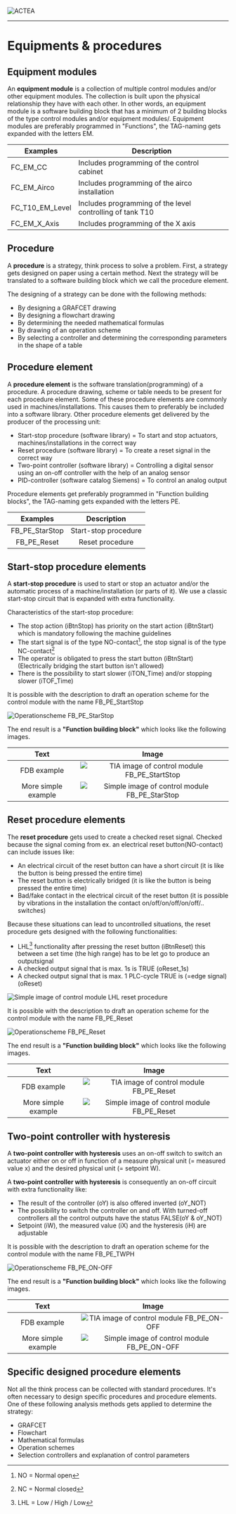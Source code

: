 
![ACTEA](../Logo_ACTEA_2.jpg)
_____________________________________
# Equipments & procedures
## Equipment modules

An **equipment module** is a collection of multiple control modules and/or other equipment modules. The collection is built upon the physical relationship they have with each other.
In other words, an equipment module is a software building block that has a minimum of 2 building blocks of the type control modules and/or equipment modules/.
Equipment modules are preferably programmed in "Functions", the TAG-naming gets expanded with the letters EM.

| Examples | Description |
| --- | --- |
| FC_EM_CC | Includes programming of the control cabinet |
| FC_EM_Airco   | Includes programming of the airco installation  |
| FC_T10_EM_Level | Includes programming of the level controlling of tank T10 |
| FC_EM_X_Axis | Includes programming of the X axis |

## Procedure

A **procedure** is a strategy, think process to solve a problem. First, a strategy gets designed on paper using a certain method. Next the strategy will be translated to a software building block which we call the procedure element.

The designing of a strategy can be done with the following methods:
  - By designing a GRAFCET drawing
  - By designing a flowchart drawing
  - By determining the needed mathematical formulas
  - By drawing of an operation scheme
  - By selecting a controller and determining the corresponding parameters in the shape of a table

## Procedure element

A **procedure element** is the software translation(programming) of a procedure. A procedure drawing, scheme or table needs to be present for each procedure element. Some of these procedure elements are commonly used in machines/installations. This causes them to preferably be included into a software library. Other procedure elements get delivered by the producer of the processing unit:
- Start-stop procedure (software library) = To start and stop actuators, machines/installations in the correct way
- Reset procedure (software library) = To create a reset signal in the correct way
- Two-point controller (software library) = Controlling a digital sensor using an on-off controller with the help of an analog sensor
- PID-controller (software catalog Siemens) = To control an analog output

Procedure elements get preferably programmed in "Function building blocks", the TAG-naming gets expanded with the letters PE.

| Examples | Description |
| :---: | :---: |
| FB_PE_StarStop | Start-stop procedure  |
| FB_PE_Reset | Reset procedure  |

## Start-stop procedure elements

A **start-stop procedure** is used to start or stop an actuator and/or the automatic process of a machine/installation (or parts of it). We use a classic start-stop circuit that is expanded with extra functionality.

Characteristics of the start-stop procedure:
- The stop action (iBtnStop) has priority on the start action (iBtnStart) which is mandatory following the machine guidelines
- The start signal is of the type NO-contact[^1], the stop signal is of the type NC-contact[^2]
- The operator is obligated to press the start button (iBtnStart) (Electrically bridging the start button isn't allowed)
- There is the possibility to start slower (iTON_Time) and/or stopping slower (iTOF_Time)

[^1]: NO = Normal open
[^2]: NC = Normal closed

It is possible with the description to draft an operation scheme for the control module with the name FB_PE_StartStop

![Operationscheme FB_PE_StarStop ](../Ad06/Images/OperationschemeFB_PE_StartStop.jpg)

The end result is a **"Function building block"** which looks like the following images.

| Text |Image |
| :---:      | :----:            |
| FDB example  | ![TIA image of control module FB_PE_StartStop ](../Ad06/Images/TIA-FB_PE_StartStop.jpg)  |
| More simple example  | ![Simple image of control module FB_PE_StarStop ](../Ad06/Images/SimpleFB_PE_StartStop.jpg)  |

## Reset procedure elements

The **reset procedure** gets used to create a checked reset signal. Checked because the signal coming from ex. an electrical reset button(NO-contact) can include issues like:
- An electrical circuit of the reset button can have a short circuit (it is like the button is being pressed the entire time)
- The reset button is electrically bridged (it is like the button is being pressed the entire time)
- Bad/fake contact in the electrical circuit of the reset button (it is possible by vibrations in the installation the contact on/off/on/off/on/off/.. switches)

Because these situations can lead to uncontrolled situations, the reset procedure gets designed with the following functionalities:
- LHL[^3] functionality after pressing the reset button (iBtnReset) this between a set time (the high range) has to be let go to produce an outputsignal
- A checked output signal that is max. 1s is TRUE (oReset_1s)
- A checked output signal that is max. 1 PLC-cycle TRUE is (=edge signal)(oReset)

![Simple image of control module LHL reset procedure ](../Ad06/Images/Operationdiagram_LHLreset.jpg)

[^3]: LHL = Low / High / Low

It is possible with the description to draft an operation scheme for the control module with the name FB_PE_Reset

![Operationscheme FB_PE_Reset ](../Ad06/Images/OperationschemeFB_PE_Reset.jpg)

The end result is a **"Function building block"** which looks like the following images.

| Text |Image |
| :---:      | :----:            |
| FDB example  | ![TIA image of control module FB_PE_Reset ](../Ad06/Images/TIA-FB_PE_Reset.jpg)  |
| More simple example  | ![Simple image of control module FB_PE_Reset ](../Ad06/Images/SimpleFB_PE_Reset.jpg)  |

## Two-point controller with hysteresis

A **two-point controller with hysteresis** uses an on-off switch to switch an actuator either on or off in function of a measure physical unit (= measured value x) and the desired physical unit (= setpoint W).

A **two-point controller with hysteresis** is consequently an on-off circuit with extra functionality like:
- The result of the controller (oY) is also offered inverted (oY_NOT)
- The possibility to switch the controller on and off. With turned-off controllers all the control outputs have the status FALSE(oY & oY_NOT)
- Setpoint (iW), the measured value (iX) and the hysteresis (iH) are adjustable

It is possible with the description to draft an operation scheme for the control module with the name FB_PE_TWPH

![Operationscheme FB_PE_ON-OFF ](../Ad06/Images/OperationschemeFB_PE_TWPH.jpg)

The end result is a **"Function building block"** which looks like the following images.

| Text |Image |
| :---:      | :----:            |
| FDB example  | ![TIA image of control module FB_PE_ON-OFF ](../Ad06/Images/TIA-FB_PE_On-Off.jpg)  |
| More simple example  | ![Simple image of control module FB_PE_ON-OFF ](../Ad06/Images/SimpleFB_PE_On-Off.jpg)  |

## Specific designed procedure elements

Not all the think process can be collected with standard procedures. It's often necessary to design specific procedures and procedure elements. One of these following analysis methods gets applied to determine the strategy:
- GRAFCET
- Flowchart
- Mathematical formulas
- Operation schemes
- Selection controllers and explanation of control parameters
